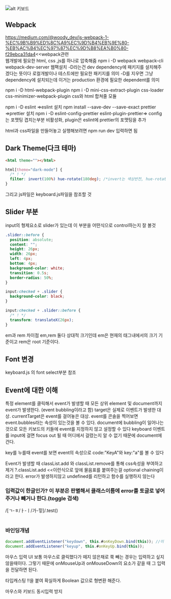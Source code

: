 ![alt 키보드](/%EA%B0%80%EC%83%81%ED%82%A4%EB%B3%B4%EB%93%9C.png)

## Webpack

https://medium.com/@woody_dev/js-webpack-1-%EC%9B%B9%ED%8C%A9%EC%9D%B4%EB%9E%80-%EB%AC%B4%EC%97%87%EC%9D%B8%EA%B0%80-f29ebca31da4<<webpack관련<br/>
웹개발에 필요한 html, css ,js를 하나로 압축해줌
npm i -D webpack webpack-cli webpack-dev-server 웹팩설치
-D라는건 dev dependency에 패키지를 설치해주겠다는 뜻이다 로컬개발이나 테스트에만 필요한 패키지를 의미
-D를 지우면 그냥 dependency에 설치되는데 이거는 production 환경에 필요한 dependent를 의미

npm i -D html-webpack-plugin
npm i -D mini-css-extract-plugin css-loader css-minimizer-webpack-plugin
css와 html 합쳐줄 모듈

npm i -D eslint =>eslint 설치
npm install --save-dev --save-exact prettier =>prettier 설치
npm i -D eslint-config-prettier eslint-plugin-prettier=> config는 포맷팅 겹치는부분 비활성화, plugin은 eslint에 prettier의 포맷팅을 추가

html과 css파일을 만들어놓고 실행해보려면 npm run dev 입력하면 됨

## Dark Theme(다크 테마)

```html
<html theme=""></html>
```

```css
html[theme="dark-mode"] {
  /* ! */
  filter: invert(100%) hue-rotate(180deg); /*invert는 색상반전, hue-rotate는 색띠에서 반대편의 색깔을 나타냄*/
}
```

그리고 js파일은 keyboard.js파일을 참조할 것

## Slider 부분

input의 형제요소로 slider가 있는데 이 부분을 어떤식으로 control하는지 잘 볼것

```css
.slider::before {
  position: absolute;
  content: "";
  height: 26px;
  width: 26px;
  left: 4px;
  bottom: 4px;
  background-color: white;
  transition: 0.5s;
  border-radius: 50%;
}

input:checked + .slider {
  background-color: black;
}

input:checked + .slider::before {
  /* ! */
  transform: translateX(26px);
}
```

em과 rem 차이점
em,rem 둘다 상대적 크기인데 em은 현재의 태그내에서의 크기 기준이고 rem은 root 기준이다.

## Font 변경

keyboard.js 의 font select부분 참조

## Event에 대한 이해

특정 element를 클릭해서 event가 발생할 때 모든 상위 element 및 document까지 event가 발생한다. (event bubbling이라고 함)
target은 실제로 이벤트가 발생한 대상. currentTarget은 event를 걸어놓은 대상.
event를 콘솔을 찍어보면 event.bubbles라는 속성이 있는것을 볼 수 있다. document에 bubbling이 일어나는것으로 모든 키보드의 키들에 event를 지정하지 않고 설정할 수 있다
keyboard 이벤트를 input에 걸면 focus out 될 때 어디에서 걸렸는지 알 수 없기 때문에 document에 건다.

key를 누를때 event를 보면 event의 속성으로 code:"KeyA"와 key:"a"를 볼 수 있다

Event가 발생할 때 classList.add 와 classList.remove를 통해 css속성을 부여하고 제거
?.classList.add <<이런식으로 앞에 물음표를 붙여주는걸 optional chaining이라고 한다. error가 발생하지않고 undefined를 리턴하고 함수를 실행하지 않는다

### 입력값이 한글인가? 이 부분은 판별해서 클래스이름에 error를 토글로 넣어주거나 빼거나 한다.(toggle 검색)

/[ㄱ-ㅎ/ㅏ-ㅣ/가-힣]/.test()
<br>
<br>

### 바인딩개념

```javascript
document.addEventListener("keydown", this.#onKeyDown.bind(this)); //이 두개를 bind 하는 이유는 함수에서 this를 쓰고 있는데 전역객체의 this는 윈도우다. 윈도우에 #inputEl같은 요소가 없기 때문에 bind해주는 것
document.addEventListener("keyup", this.#onKeyUp.bind(this));
```

마우스 입력 UI
보통 마우스로 클릭했다가 떼지 않은채로 쭉 빼는 경우는 입력하고 싶지 않을때이다. 그렇기 때문에 onMouseUp과 onMouseDown의 요소가 같을 때
그 입력을 전달하면 된다.

타입캐스팅
!!을 붙여 확실하게 Boolean 값으로 형변환 해준다.

마우스와 키보드 동시입력 방지
